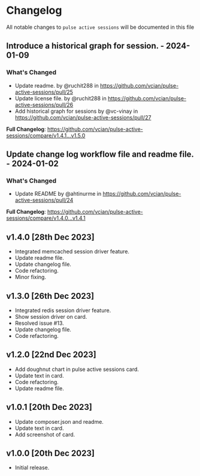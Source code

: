 # Changelog

All notable changes to `pulse active sessions` will be documented in this file

## Introduce a historical graph for session. - 2024-01-09

### What's Changed

* Update readme. by @ruchit288 in https://github.com/vcian/pulse-active-sessions/pull/25
* Update license file. by @ruchit288 in https://github.com/vcian/pulse-active-sessions/pull/26
* Add historical graph for sessions by @vc-vinay in https://github.com/vcian/pulse-active-sessions/pull/27

**Full Changelog**: https://github.com/vcian/pulse-active-sessions/compare/v1.4.1...v1.5.0

## Update change log workflow file and readme file. - 2024-01-02

### What's Changed

* Update README by @ahtinurme in https://github.com/vcian/pulse-active-sessions/pull/24

**Full Changelog**: https://github.com/vcian/pulse-active-sessions/compare/v1.4.0...v1.4.1

## v1.4.0 [28th Dec 2023]

- Integrated memcached session driver feature.
- Update readme file.
- Update changelog file.
- Code refactoring.
- Minor fixing.

## v1.3.0 [26th Dec 2023]

- Integrated redis session driver feature.
- Show session driver on card.
- Resolved issue #13.
- Update changelog file.
- Code refactoring.

## v1.2.0 [22nd Dec 2023]

- Add doughnut chart in pulse active sessions card.
- Update text in card.
- Code refactoring.
- Update readme file.

## v1.0.1 [20th Dec 2023]

- Update composer.json and readme.
- Update text in card.
- Add screenshot of card.

## v1.0.0 [20th Dec 2023]

- Initial release.
